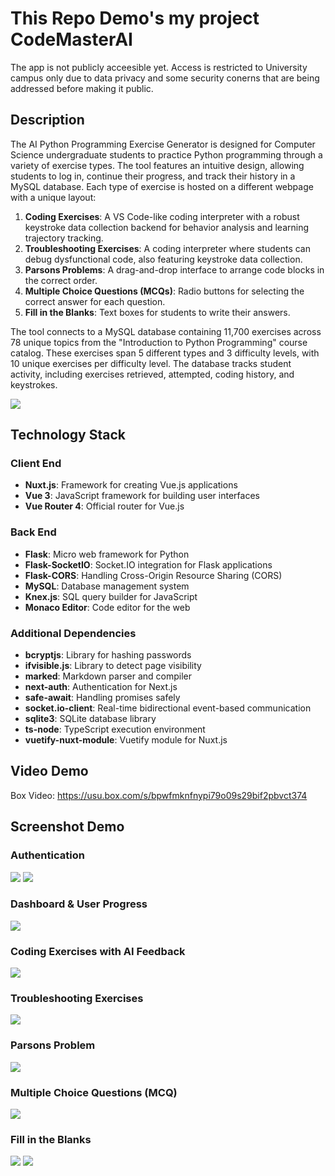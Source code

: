 # This Repo Demo's my project CodeMasterAI
The app is not publicly acceesible yet. Access is restricted to University campus only due to data privacy and some security conerns that are being addressed before making it public.

## Description

The AI Python Programming Exercise Generator is designed for Computer Science undergraduate students to practice Python programming through a variety of exercise types. The tool features an intuitive design, allowing students to log in, continue their progress, and track their history in a MySQL database. Each type of exercise is hosted on a different webpage with a unique layout:

1. **Coding Exercises**: A VS Code-like coding interpreter with a robust keystroke data collection backend for behavior analysis and learning trajectory tracking.
2. **Troubleshooting Exercises**: A coding interpreter where students can debug dysfunctional code, also featuring keystroke data collection.
3. **Parsons Problems**: A drag-and-drop interface to arrange code blocks in the correct order.
4. **Multiple Choice Questions (MCQs)**: Radio buttons for selecting the correct answer for each question.
5. **Fill in the Blanks**: Text boxes for students to write their answers.

The tool connects to a MySQL database containing 11,700 exercises across 78 unique topics from the "Introduction to Python Programming" course catalog. These exercises span 5 different types and 3 difficulty levels, with 10 unique exercises per difficulty level. The database tracks student activity, including exercises retrieved, attempted, coding history, and keystrokes.

![](https://github.com/mfawadakbar/CodeClimberAI/blob/53d3a751e0080074210846f917359af22ff87ce6/Webapp%20Flowchart.jpg)

## Technology Stack

### Client End
- **Nuxt.js**: Framework for creating Vue.js applications
- **Vue 3**: JavaScript framework for building user interfaces
- **Vue Router 4**: Official router for Vue.js

### Back End
- **Flask**: Micro web framework for Python
- **Flask-SocketIO**: Socket.IO integration for Flask applications
- **Flask-CORS**: Handling Cross-Origin Resource Sharing (CORS)
- **MySQL**: Database management system
- **Knex.js**: SQL query builder for JavaScript
- **Monaco Editor**: Code editor for the web

### Additional Dependencies
- **bcryptjs**: Library for hashing passwords
- **ifvisible.js**: Library to detect page visibility
- **marked**: Markdown parser and compiler
- **next-auth**: Authentication for Next.js
- **safe-await**: Handling promises safely
- **socket.io-client**: Real-time bidirectional event-based communication
- **sqlite3**: SQLite database library
- **ts-node**: TypeScript execution environment
- **vuetify-nuxt-module**: Vuetify module for Nuxt.js

## Video Demo
Box Video: https://usu.box.com/s/bpwfmknfnypi79o09s29bif2pbvct374

## Screenshot Demo
### Authentication
![](https://github.com/mfawadakbar/CodeClimberAI/blob/53d3a751e0080074210846f917359af22ff87ce6/Sign%20In%20Page.png)
![](https://github.com/mfawadakbar/CodeClimberAI/blob/53d3a751e0080074210846f917359af22ff87ce6/Registration%20Page.png)

### Dashboard & User Progress
![](https://github.com/mfawadakbar/CodeClimberAI/blob/53d3a751e0080074210846f917359af22ff87ce6/Dashboard.png)

### Coding Exercises with AI Feedback
![](https://github.com/mfawadakbar/CodeClimberAI/blob/53d3a751e0080074210846f917359af22ff87ce6/Coding%20Exercise%20Page%20%28AI%20Feedback%20Full%29.png)

### Troubleshooting Exercises
![](https://github.com/mfawadakbar/CodeClimberAI/blob/53d3a751e0080074210846f917359af22ff87ce6/Troubleshooting%20Page%20%28AI%20Feedback%29.png)

### Parsons Problem
![](https://github.com/mfawadakbar/CodeClimberAI/blob/53d3a751e0080074210846f917359af22ff87ce6/Parsons%20Page%20%28Correct%20Solution%29.png)

### Multiple Choice Questions (MCQ)
![](https://github.com/mfawadakbar/CodeClimberAI/blob/53d3a751e0080074210846f917359af22ff87ce6/MCQ%20Page%20%28Interacted%29.png)

### Fill in the Blanks
![](https://github.com/mfawadakbar/CodeClimberAI/blob/53d3a751e0080074210846f917359af22ff87ce6/FIB%20Page%20%28Default%29.png)
![](https://github.com/mfawadakbar/CodeClimberAI/blob/53d3a751e0080074210846f917359af22ff87ce6/FIB%20Page%20%28Interacted%29.png)

